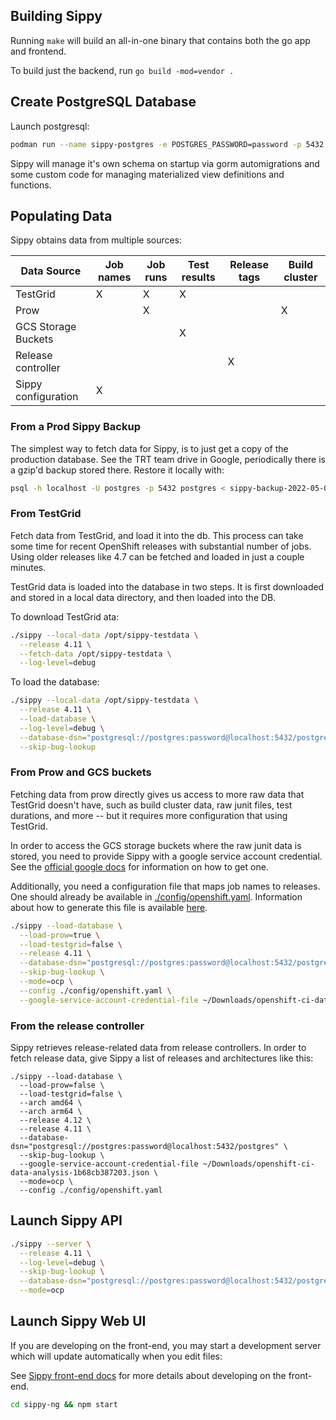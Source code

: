 ## Building Sippy

Running `make` will build an all-in-one binary that contains both the go
app and frontend.

To build just the backend, run `go build -mod=vendor .`

## Create PostgreSQL Database

Launch postgresql:

```bash
podman run --name sippy-postgres -e POSTGRES_PASSWORD=password -p 5432:5432 -d quay.io/enterprisedb/postgresql
```

Sippy will manage it's own schema on startup via gorm automigrations and
some custom code for managing materialized view definitions and
functions.

## Populating Data

Sippy obtains data from multiple sources:

| Data Source         | Job names | Job runs | Test results | Release tags | Build cluster |
|---------------------|-----------|----------|--------------|--------------|---------------|
| TestGrid            | X         | X        | X            |              |               |
| Prow                |           | X        |              |              | X             |
| GCS Storage Buckets |           |          | X            |              |               |
| Release controller  |           |          |              | X            |               |
| Sippy configuration | X         |          |              |              |               |

### From a Prod Sippy Backup

The simplest way to fetch data for Sippy, is to just get a copy of the
production database. See the TRT team drive in Google, periodically
there is a gzip'd backup stored there. Restore it locally with:

```bash
psql -h localhost -U postgres -p 5432 postgres < sippy-backup-2022-05-02.sql
```

### From TestGrid

Fetch data from TestGrid, and load it into the db. This process can take
some time for recent OpenShift releases with substantial number of jobs.
Using older releases like 4.7 can be fetched and loaded in just a couple
minutes.

TestGrid data is loaded into the database in two steps. It is first
downloaded and stored in a local data directory, and then loaded into
the DB.

To download TestGrid ata:

```bash
./sippy --local-data /opt/sippy-testdata \
  --release 4.11 \
  --fetch-data /opt/sippy-testdata \
  --log-level=debug
```

To load the database:

```bash
./sippy --local-data /opt/sippy-testdata \
  --release 4.11 \
  --load-database \
  --log-level=debug \
  --database-dsn="postgresql://postgres:password@localhost:5432/postgres" \
  --skip-bug-lookup
````

### From Prow and GCS buckets

Fetching data from prow directly gives us access to more raw data that
TestGrid doesn't have, such as build cluster data, raw junit files, test
durations, and more -- but it requires more configuration that using
TestGrid.

In order to access the GCS storage buckets where the raw junit data is
stored, you need to provide Sippy with a google service account
credential.  See the [official google
docs](https://cloud.google.com/iam/docs/service-accounts) for
information on how to get one.

Additionally, you need a configuration file that maps job names to
releases.  One should already be available in
[./config/openshift.yaml](config/openshift.yaml).  Information about how
to generate this file is available [here](config/README.md).

```bash
./sippy --load-database \
  --load-prow=true \
  --load-testgrid=false \
  --release 4.11 \
  --database-dsn="postgresql://postgres:password@localhost:5432/postgres" \
  --skip-bug-lookup \
  --mode=ocp \
  --config ./config/openshift.yaml \
  --google-service-account-credential-file ~/Downloads/openshift-ci-data-analysis-1b68cb387203.json
```

### From the release controller

Sippy retrieves release-related data from release controllers. In order
to fetch release data, give Sippy a list of releases and architectures
like this:

```
./sippy --load-database \
  --load-prow=false \
  --load-testgrid=false \
  --arch amd64 \
  --arch arm64 \
  --release 4.12 \
  --release 4.11 \
  --database-dsn="postgresql://postgres:password@localhost:5432/postgres" \
  --skip-bug-lookup \
  --google-service-account-credential-file ~/Downloads/openshift-ci-data-analysis-1b68cb387203.json \
  --mode=ocp \
  --config ./config/openshift.yaml
```


## Launch Sippy API

```bash
./sippy --server \
  --release 4.11 \
  --log-level=debug \
  --skip-bug-lookup \
  --database-dsn="postgresql://postgres:password@localhost:5432/postgres" \
  --mode=ocp
````

## Launch Sippy Web UI

If you are developing on the front-end, you may start a development
server which will update automatically when you edit files:

See [Sippy front-end docs](sippy-ng/README.md]) for more details about
developing on the front-end.

```bash
cd sippy-ng && npm start
```
